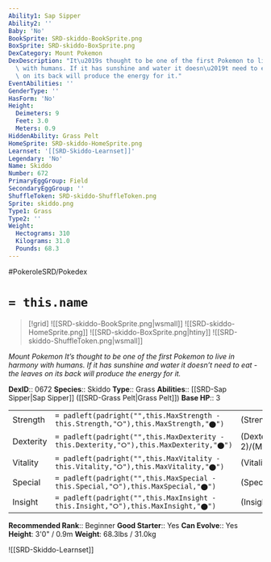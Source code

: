 ```yaml
---
Ability1: Sap Sipper
Ability2: ''
Baby: 'No'
BookSprite: SRD-skiddo-BookSprite.png
BoxSprite: SRD-skiddo-BoxSprite.png
DexCategory: Mount Pokemon
DexDescription: "It\u2019s thought to be one of the first Pokemon to live in harmony\
  \ with humans. If it has sunshine and water it doesn\u2019t need to eat - the leaves\
  \ on its back will produce the energy for it."
EventAbilities: ''
GenderType: ''
HasForm: 'No'
Height:
  Deimeters: 9
  Feet: 3.0
  Meters: 0.9
HiddenAbility: Grass Pelt
HomeSprite: SRD-skiddo-HomeSprite.png
Learnset: '[[SRD-Skiddo-Learnset]]'
Legendary: 'No'
Name: Skiddo
Number: 672
PrimaryEggGroup: Field
SecondaryEggGroup: ''
ShuffleToken: SRD-skiddo-ShuffleToken.png
Sprite: skiddo.png
Type1: Grass
Type2: ''
Weight:
  Hectograms: 310
  Kilograms: 31.0
  Pounds: 68.3
---
```


#PokeroleSRD/Pokedex

# `= this.name`

> [!grid]
> ![[SRD-skiddo-BookSprite.png|wsmall]]
> ![[SRD-skiddo-HomeSprite.png]]
> ![[SRD-skiddo-BoxSprite.png|htiny]]
> ![[SRD-skiddo-ShuffleToken.png|wsmall]]


*Mount Pokemon*
*It’s thought to be one of the first Pokemon to live in harmony with humans. If it has sunshine and water it doesn’t need to eat - the leaves on its back will produce the energy for it.*

**DexID**:: 0672
**Species**:: Skiddo
**Type**:: Grass
**Abilities**:: [[SRD-Sap Sipper|Sap Sipper]] ([[SRD-Grass Pelt|Grass Pelt]])
**Base HP**:: 3

|           |                                                                                        |                                          |
| --------- | -------------------------------------------------------------------------------------- | ---------------------------------------- |
| Strength  | `= padleft(padright("",this.MaxStrength - this.Strength,"⭘"),this.MaxStrength,"⬤")`    | (Strength::2)/(MaxStrength::4)   |
| Dexterity | `= padleft(padright("",this.MaxDexterity - this.Dexterity,"⭘"),this.MaxDexterity,"⬤")` | (Dexterity:: 2)/(MaxDexterity::4) |
| Vitality  | `= padleft(padright("",this.MaxVitality - this.Vitality,"⭘"),this.MaxVitality,"⬤")`    | (Vitality::2)/(MaxVitality::4)   |
| Special   | `= padleft(padright("",this.MaxSpecial - this.Special,"⭘"),this.MaxSpecial,"⬤")`       | (Special::2)/(MaxSpecial::4)     |
| Insight   | `= padleft(padright("",this.MaxInsight - this.Insight,"⭘"),this.MaxInsight,"⬤")`       | (Insight::2)/(MaxInsight::4)     |


**Recommended Rank**:: Beginner
**Good Starter**:: Yes
**Can Evolve**:: Yes
**Height**: 3'0" / 0.9m
**Weight**: 68.3lbs / 31.0kg

![[SRD-Skiddo-Learnset]]